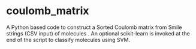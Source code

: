 # coulomb_matrix
A Python based code to construct a Sorted Coulomb matrix from Smile strings (CSV input) of molecules .
An optional scikit-learn is invoked at the end of the script to classify molecules using SVM.
